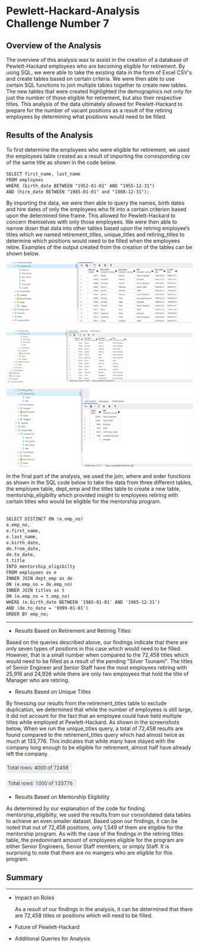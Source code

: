 # Pewlett-Hackard-Analysis Challenge Number 7

## Overview of the Analysis

The overview of this analysis was to assist in the creation of a database of Pewlett-Hackard employees who are becoming eligible for retirement.  By using SQL, we were able to take the existing data in the form of Excel CSV's and create tables based on certain criteria.  We were then able to use certain SQL functions to join multiple tables together to create new tables.  The new tables that were created highlighted the demographics not only for just the number of those eligible for retirement, but also their respective titles.  This analysis of the data ultimately allowed for Pewlett-Hackard to prepare for the number of vacant positions as a result of the retiring employees by determining what positions would need to be filled. 

## Results of the Analysis

To first determine the employees who were eligible for retirement, we used the employees table created as a result of importing the corresponding csv of the same title as shown in the code below.  

```
SELECT first_name, last_name
FROM employees
WHERE (birth_date BETWEEN "1952-01-01" AND "1955-12-31")
AND (hire_date BETWEEN "1985-01-01" and "1988-12-31");

```

By importing the data, we were then able to query the names, birth dates and hire dates of only the employees who fit into a certain criterion based upon the determined time frame.  This allowed for Pewlett-Hackard to concern themselves with only those employees.  We were then able to narrow down that data into other tables based upon the retiring employee’s titles which we named retirement_titles, unique_titles and retiring_titles to determine which positions would need to be filled when the employees retire.  Examples of the output created from the creation of the tables can be shown below.

![retirement_titles_table.png](retirement_titles_table.png)

![unique_titles_table.png](unique_titles_table.png)

![retiring_titles_table.png](retiring_titles_table.png)

In the final part of the analysis, we used the join, where and order functions as shown in the SQL code below to take the data from three different tables, the employee table, dept_emp and the titles table to create a new table, mentorship_eligibilty which provided insight to employees retiring with certain titles who would be eligible for the mentorship program.  

``` 

SELECT DISTINCT ON (e.emp_no)
e.emp_no,
e.first_name, 
e.last_name,
e.birth_date,
de.from_date,
de.to_date,
t.title
INTO mentorship_eligibilty
FROM employees as e
INNER JOIN dept_emp as de
ON (e.emp_no = de.emp_no)
INNER JOIN titles as t
ON (e.emp_no = t.emp_no)
WHERE (e.birth_date BETWEEN '1965-01-01' AND '1965-12-31')
AND (de.to_date = '9999-01-01')
ORDER BY emp_no;

```

*** 

* Results Based on Retirement and Retiring Titles

Based on the queries described above, our findings indicate that there are only seven types of positions in this case which would need to be filled.  However, that is a small number when compared to the 72,458 titles which would need to be filled as a result of the pending "Silver Tsunami".  The titles of Senior Engineer and Senior Staff have the most employees retiring with 25,916 and 24,926 while there are only two employees that hold the title of Manager who are retiring.  

* Results Based on Unique Titles

By finessing our results from the retirement_titles table to exclude duplication, we determined that while the number of employees is still large, it did not account for the fact that an employee could have held multiple titles while employed at Pewlett-Hackard. As shown in the screenshots below, When we run the unique_titles query, a total of 72,458 results are found compared to the retirement_titles query which had almost twice as much at 133,776.  This indicates that while many have stayed with the company long enough to be eligible for retirement, almost half have already left the company.  

![unique_titles_results.png](unique_titles_results.png)

![retirement_titles_results](retirement_titles_results.png)

* Results Based on Mentorship Eligibility 

As determined by our explanation of the code for finding mentorship_eligibilty, we used the results from our consolidated data tables to achieve an even smaller dataset.  Based upon our findings, it can be noted that out of 72,458 positions, only 1,549 of them are eligible for the mentorship program.  As with the case of the findings in the retiring titles table, the predominant amount of employees eligible for the program are either Senior Engineers, Senior Staff members, or simply Staff.  It is surprising to note that there are no mangers who are eligible for this program.  

## Summary 

***

* Impact on Roles

  As a result of our findings in the analysis, it can be determined that there are 72,458 titles or positions which will need to be filled.  
  
* Future of Pewlett-Hackard 

* Additional Queries for Analysis 

